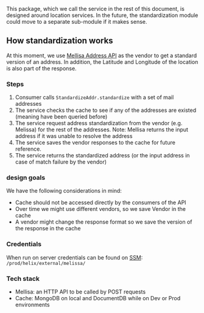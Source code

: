 This package, which we call the service in the rest of this document, is designed around location services. In the future, the standardization module could move to a separate sub-module if it makes sense.
## How standardization works
At this moment, we use [Mellisa Address API](https://www.melissa.com/developer/global-address) as the vendor to get a standard version of an address. In addition, the Latitude and Longitude of the location is also part of the response. 
### Steps
1. Consumer calls `StandardizeAddr.standardize` with a set of mail addresses
2. The service checks the cache to see if any of the addresses are existed (meaning have been queried before)
3. The service request address standardization from the vendor (e.g. Melissa) for the rest of the addresses. Note: Mellisa returns the input address if it was unable to resolve the address
4. The service saves the vendor responses to the cache for future reference.
5. The service returns the standardized address (or the input address in case of match failure by the vendor)

### design goals
We have the following considerations in mind:
- Cache should not be accessed directly by the consumers of the API 
- Over time we might use different vendors, so we save Vendor in the cache
- A vendor might change the response format so we save the version of the response in the cache

### Credentials 
When run on server credentials can be found on [SSM](https://console.aws.amazon.com/systems-manager/parameters/?region=us-east-1&tab=Table): `/prod/helix/external/melissa/`

### Tech stack
- Mellisa: an HTTP API to be called by POST requests
- Cache: MongoDB on local and DocumentDB while on Dev or Prod environments
